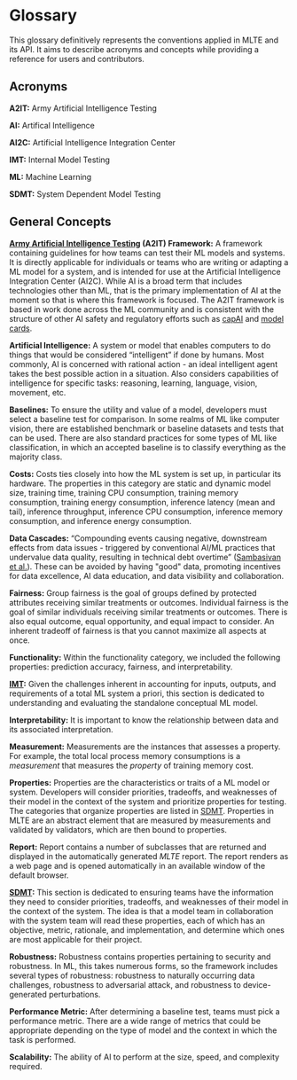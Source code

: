 # Glossary

This glossary definitively represents the conventions applied in MLTE and its API. It aims to describe acronyms and concepts while providing a reference for users and contributors. 

## Acronyms

**A2IT:** Army Artificial Intelligence Testing

**AI:** Artifical Intelligence

**AI2C:** Artificial Intelligence Integration Center

**IMT:**  Internal Model Testing 

**ML:** Machine Learning

**SDMT:** System Dependent Model Testing

## General Concepts

**[Army Artificial Intelligence Testing](https://github.com/mlte-team/a2it) (A2IT) Framework:** A framework containing guidelines for how teams can test their ML models and systems. It is directly applicable for individuals or teams who are writing or adapting a ML model for a system, and is intended for use at the Artificial Intelligence Integration Center (AI2C). While AI is a broad term that includes technologies other than ML, that is the primary implementation of AI at the moment so that is where this framework is focused. The A2IT framework is based in work done across the ML community and is consistent with the structure of other AI safety and regulatory efforts such as [capAI](https://papers.ssrn.com/sol3/papers.cfm?abstract_id=4064091) and [model cards](https://arxiv.org/pdf/1810.03993.pdf). 

**Artificial Intelligence:** A system or model that enables computers to do things that would be considered “intelligent” if done by humans. Most commonly, AI is concerned with rational action - an ideal intelligent agent takes the best possible action in a situation. Also considers capabilities of intelligence for specific tasks: reasoning, learning, language, vision, movement, etc.

**Baselines:** To ensure the utility and value of a model, developers must select a baseline test for comparison. In some realms of ML like computer vision, there are established benchmark or baseline datasets and tests that can be used. There are also standard practices for some types of ML like classification, in which an accepted baseline is to classify everything as the majority class.

**Costs:** Costs ties closely into how the ML system is set up, in particular its hardware. The properties in this category are static and dynamic model size, training time, training CPU consumption, training memory consumption, training energy consumption, inference latency (mean and tail), inference throughput, inference CPU consumption, inference memory consumption, and inference energy consumption.

**Data Cascades:** “Compounding events causing negative, downstream effects from data issues - triggered by conventional AI/ML practices that undervalue data quality, resulting in technical debt overtime” ([Sambasivan et al.](https://dl.acm.org/doi/10.1145/3411764.3445518)). These can be avoided by having "good" data, promoting incentives for data excellence, AI data education, and data visibility and collaboration.

**Fairness:** Group fairness is the goal of groups defined by protected attributes receiving similar treatments or outcomes. Individual fairness is the goal of similar individuals receiving similar treatments or outcomes. There is also equal outcome, equal opportunity, and equal impact to consider. An inherent tradeoff of fairness is that you cannot maximize all aspects at once.   

**Functionality:** Within the functionality category, we included the following properties: prediction accuracy, fairness, and interpretability.

**[IMT](https://github.com/mlte-team/a2it/blob/master/framework/0_IMT.md):** Given the challenges inherent in accounting for inputs, outputs, and requirements of a total ML system a priori, this section is dedicated to understanding and evaluating the standalone conceptual ML model.

**Interpretability:** It is important to know the relationship between data and its associated interpretation. 

**Measurement:** Measurements are the instances that assesses a property. For example, the total local process memory consumptions is a *measurement* that measures the *property* of training memory cost. 

**Properties:** Properties are the characteristics or traits of a ML model or system. Developers will consider priorities, tradeoffs, and weaknesses of their model in the context of the system and prioritize properties for testing. The categories that organize properties are listed in [SDMT](https://github.com/mlte-team/a2it/blob/master/framework/1_SDMT.md). Properties in MLTE are an abstract element that are measured by measurements and validated by validators, which are then bound to properties. 

**Report:** Report contains a number of subclasses that are returned and displayed in the automatically generated *MLTE* report. The report renders as a web page and is opened automatically in an available window of the default browser. 

**[SDMT](https://github.com/mlte-team/a2it/blob/master/framework/1_SDMT.md):** This section is dedicated to ensuring teams have the information they need to consider priorities, tradeoffs, and weaknesses of their model in the context of the system. The idea is that a model team in collaboration with the system team will read these properties, each of which has an objective, metric, rationale, and implementation, and determine which ones are most applicable for their project.

**Robustness:** Robustness contains properties pertaining to security and robustness. In ML, this takes numerous forms, so the framework includes several types of robustness: robustness to naturally occurring data challenges, robustness to adversarial attack, and robustness to device-generated perturbations.

**Performance Metric:** After determining a baseline test, teams must pick a performance metric. There are a wide range of metrics that could be appropriate depending on the type of model and the context in which the task is performed. 

**Scalability:** The ability of AI to perform at the size, speed, and complexity required. 
